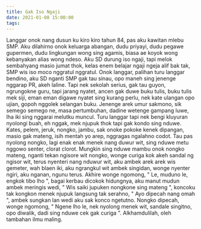 ```yaml
---
title: Gak Iso Ngaji
date: 2021-01-08 15:00:00
tags: 
---
```

Langgar onok nang dusun ku kiro kiro tahun 84, pas aku kawitan mlebu SMP. Aku dilahirno onok keluarga abangan, dudu priyayi, dudu pegawe gupermen, dudu lingkungan wong sing agamis, biasa ae koyok wong kebanyakan alias wong ndeso. 
Aku SD durung iso ngaji, tapi melok sembahyang masio jumat thok, kelas enem belajar ngaji ngeja alif bak tak, SMP wis iso moco nggratul nggratul. 
Onok langgar, palihan turu langgar bendino, aku SD nganti SMP gak tau sinau, opo maneh sing jenenge nggarap PR, akeh laline. Tapi nek sekolah serius, gak tau guyon, ngrungokne guru, tapi jarang nyatet, ancen gak duwe buku tulis, buku tulis mek siji, eman eman digawe nyatet sing kurang perlu, nek kate ulangan opo ujian, gopoh nggolek selangan buku. 
Jenenge arek umur sakmono, sik semego semego ne, masa pertumbuhan, dadine wetenge gampang luwe, lha iki sing nggarai melutku muncul. Turu langgar tapi nek bengi kluyuran nyolongi buah, eh nggak,  mek njupuk thok tapi gak kondo sing nduwe. Kates, pelem, jeruk, nongko, jambu, sak onoke pokoke kenek dipangan, masio gak mateng, isih mentah yo arep, nggragas ngalahno codot. 
Tau pas nyolong nongko, lagi enak enak menek nang duwur wit, sing nduwe metu nggowo senter, clorat clorot. Mungkin sing nduwe mambu onok nongko mateng, nganti tekan ngisore wit nongko, wonge curiga kok akeh sandal ng ngisor wit, terus nyenteri nang nduwur wit, aku ambek arek arek wis gemeter, wah blaen iki, aku ngrangkul wit ambek singidan, wonge nyenter ngiri, aku nganan, ngunu terus. 
Akhire wonge ngomong, " Le, muduno le, engkok tibo lho ", bagai kerbau dicokok hidungnya, aku manut mudun ambek meringis wedi, " Wis saiki jupuken nongkone sing mateng ", koncoku tak kongkon menek njupuk langsung tak serahno, " Ayo dipecah nang omah ", ambek sungkan lan wedi aku sak konco ngetutno. 
Nongko dipecah, wonge ngomong, " Ngene lho le, nek nyolong menek wit, sandale singitno, opo diwalik, dadi sing nduwe cek gak curiga ". 
Alkhamdulilah, oleh tambahan ilmu maling.